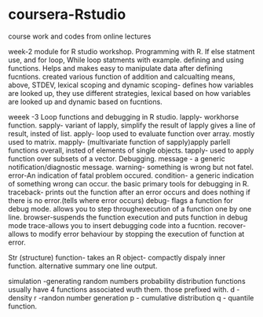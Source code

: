# coursera-Rstudio
course work and codes from online lectures

week-2 module for R studio workshop.
Programming with R.
If else statment use, and for loop, While loop statments with example.
defining and using functions.
Helps and makes easy to manipulate data after defining fucntions.
created various function of addition and calcualting means, above, STDEV, lexical scoping and dynamic scoping-
defines how variables are looked up, they use different strategies, lexical based on how variables are looked up
and dynamic based on fucntions.


weeek -3 Loop functions and debugging in R studio.
lapply- workhorse function. 
sapply- variant of lapply, simplify the result of lapply gives a line of result, insted of list.
apply- loop used to evaluate function over array. mostly used to matrix.
mapply- (multivariate function of sapply)apply parlell functions overall, insted of elements of single objects.
tapply- used to apply function over subsets of a vector.
Debugging.
message - a generic notification/diagnostic message.
warning- something is wrong but not fatel.
error-An indication of fatal problem occured.
condition- a generic indication of something wrong can occur.
the basic primary tools for debugging in R.
traceback- prints out the function after an error occurs and does nothing if there is no error.(tells where error occurs)
debug- flags a function for debug mode. allows you to step throughexecution of a function one by one line.
browser-suspends the function execution and puts function in debug mode
trace-allows you to insert debugging code into a fucntion.
recover- allows to modify error behaviour by stopping the execution of function at error.



Str (structure) function- takes an R object- compactly dispaly inner function. alternative summary
one line output.

simulation -generating random numbers
probability distribution functions usually have 4 functions associated wuth them. those prefixed with.
d -density
r -randon number generation
p - cumulative distribution
q - quantile function.











